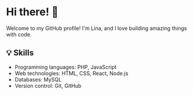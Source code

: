 # Hi there! 👋

Welcome to my GitHub profile! I'm Lina, and I love building amazing things with code. 
<!-- Here you'll find a collection of my personal projects, contributions to open-source, and more. Feel free to explore, star, and fork any repositories that catch your interest. -->

<!-- ## 🔭 Current Projects

- [Project 1](link-to-project): A brief description of project 1.
- [Project 2](link-to-project): A brief description of project 2.
- [Project 3](link-to-project): A brief description of project 3. -->

<!-- ## 🌱 Open-Source Contributions

I'm passionate about collaborating on open-source projects and giving back to the developer community. Here are some notable contributions I've made:

- [Contribution 1](link-to-contribution): A brief description of contribution 1.
- [Contribution 2](link-to-contribution): A brief description of contribution 2.
- [Contribution 3](link-to-contribution): A brief description of contribution 3. -->

## 💡 Skills

- Programming languages: PHP, JavaScript
- Web technologies: HTML, CSS, React, Node.js
- Databases: MySQL
- Version control: Git, GitHub

<!-- ## 📫 How to Reach Me

You can reach me through the following channels:

- Email: [your-email@example.com](mailto:your-email@example.com) -->
<!-- - LinkedIn: [Your Name](https://www.linkedin.com/in/your-name)
- Twitter: [@your_twitter_handle](https://twitter.com/your_twitter_handle) -->

<!-- ## 🌐 Personal Website

For more information about me and my projects, visit my [personal website](https://www.your-website.com). -->

<!-- ## 📚 Blog

I occasionally write about my experiences and insights in tech on my blog. Check it out: [Your Blog](https://your-blog.com). -->

<!-- ## 🤝 Let's Connect

I'm always interested in connecting with fellow developers and exploring new opportunities. Don't hesitate to reach out—I'd love to chat!

Feel free to star ⭐️ any repositories you find interesting and contribute if you'd like. Happy coding! 🚀 -->
